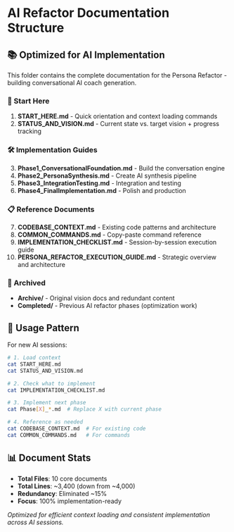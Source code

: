 # AI Refactor Documentation Structure

## 📚 Optimized for AI Implementation

This folder contains the complete documentation for the Persona Refactor - building conversational AI coach generation.

### 🚀 Start Here
1. **START_HERE.md** - Quick orientation and context loading commands
2. **STATUS_AND_VISION.md** - Current state vs. target vision + progress tracking

### 🛠️ Implementation Guides
3. **Phase1_ConversationalFoundation.md** - Build the conversation engine
4. **Phase2_PersonaSynthesis.md** - Create AI synthesis pipeline
5. **Phase3_IntegrationTesting.md** - Integration and testing
6. **Phase4_FinalImplementation.md** - Polish and production

### 📋 Reference Documents  
7. **CODEBASE_CONTEXT.md** - Existing code patterns and architecture
8. **COMMON_COMMANDS.md** - Copy-paste command reference
9. **IMPLEMENTATION_CHECKLIST.md** - Session-by-session execution guide
10. **PERSONA_REFACTOR_EXECUTION_GUIDE.md** - Strategic overview and architecture

### 📁 Archived
- **Archive/** - Original vision docs and redundant content
- **Completed/** - Previous AI refactor phases (optimization work)

## 🎯 Usage Pattern

For new AI sessions:
```bash
# 1. Load context
cat START_HERE.md
cat STATUS_AND_VISION.md

# 2. Check what to implement
cat IMPLEMENTATION_CHECKLIST.md

# 3. Implement next phase
cat Phase[X]_*.md  # Replace X with current phase

# 4. Reference as needed
cat CODEBASE_CONTEXT.md  # For existing code
cat COMMON_COMMANDS.md   # For commands
```

## 📊 Document Stats
- **Total Files**: 10 core documents
- **Total Lines**: ~3,400 (down from ~4,000)
- **Redundancy**: Eliminated ~15%
- **Focus**: 100% implementation-ready

*Optimized for efficient context loading and consistent implementation across AI sessions.*